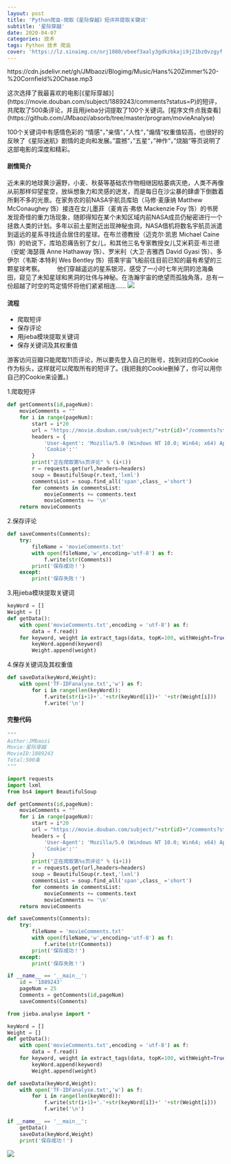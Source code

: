 ```yaml
---
layout: post
title: 'Python爬虫-爬取《星际穿越》短评并提取关键词'
subtitle: '星际穿越'
date: 2020-04-07
categories: 技术
tags: Python 技术 爬虫
cover: 'https://lz.sinaimg.cn/orj1080/ebeef3aaly3gdkzbkaji9j21bz0vzgyf.jpg'
---
```


<p>https://cdn.jsdelivr.net/gh/JMbaozi/Blogimg/Music/Hans%20Zimmer%20-%20Cornfield%20Chase.mp3</p>
这次选择了我最喜欢的电影[《星际穿越》](https://movie.douban.com/subject/1889243/comments?status=P)的短评，共爬取了500条评论，并且用jieba分词提取了100个关键词。[程序文件点我查看](https://github.com/JMbaozi/absorb/tree/master/program/movieAnalyse)

100个关键词中有感情色彩的 “情感”，”亲情“，”人性“，”煽情“权重值较高，也很好的反映了《星际迷航》剧情的走向和发展。”震撼“，”五星“，”神作“，”烧脑“等页说明了这部电影的深度和精彩。

#### 剧情简介

近未来的地球黄沙遍野，小麦、秋葵等基础农作物相继因枯萎病灭绝，人类不再像从前那样仰望星空，放纵想象力和灵感的迸发，而是每日在沙尘暴的肆虐下倒数着所剩不多的光景。在家务农的前NASA宇航员库珀（马修·麦康纳 Matthew McConaughey 饰）接连在女儿墨菲（麦肯吉·弗依 Mackenzie Foy 饰）的书房发现奇怪的重力场现象，随即得知在某个未知区域内前NASA成员仍秘密进行一个拯救人类的计划。多年以前土星附近出现神秘虫洞，NASA借机将数名宇航员派遣到遥远的星系寻找适合居住的星球。在布兰德教授（迈克尔·凯恩 Michael Caine 饰）的劝说下，库珀忍痛告别了女儿，和其他三名专家教授女儿艾米莉亚·布兰德（安妮·海瑟薇 Anne Hathaway 饰）、罗米利（大卫·吉雅西 David Gyasi 饰）、多伊尔（韦斯·本特利 Wes Bentley 饰）搭乘宇宙飞船前往目前已知的最有希望的三颗星球考察。
　　他们穿越遥远的星系银河，感受了一小时七年光阴的沧海桑田，窥见了未知星球和黑洞的壮伟与神秘。在浩瀚宇宙的绝望而孤独角落，总有一份超越了时空的笃定情怀将他们紧紧相连……
![](https://cdn.jsdelivr.net/gh/JMbaozi/Blogimg/Pictures/星际穿越.jpg)

#### 流程

* 爬取短评
* 保存评论
* 用jieba模块提取关键词
* 保存关键词及其权重值

游客访问豆瓣只能爬取11页评论，所以要先登入自己的账号，找到对应的Cookie作为标头，这样就可以爬取所有的短评了。(我把我的Cookie删掉了，你可以用你自己的Cookie来设置。)

1.爬取短评
```python
def getComments(id,pageNum):
    movieComments = ""
    for i in range(pageNum):
        start = i*20
        url = "https://movie.douban.com/subject/"+str(id)+"/comments?start="+str(start)+"&limit=20&sort=new_score&status=P"
        headers = {
            'User-Agent': 'Mozilla/5.0 (Windows NT 10.0; Win64; x64) AppleWebKit/537.36 (KHTML, like Gecko) Chrome/81.0.4044.92 Safari/537.36 Edg/81.0.416.45',
            'Cookie':''
        }
        print("正在爬取第%s页评论" % (i+1))
        r = requests.get(url,headers=headers)
        soup = BeautifulSoup(r.text,'lxml')
        commentsList = soup.find_all('span',class_ ='short')
        for comments in commentsList:
            movieComments += comments.text
            movieComments += '\n'
    return movieComments
```

2.保存评论
```python
def saveComments(Comments):
    try:
        fileName = 'movieComments.txt'
        with open(fileName,'w',encoding='utf-8') as f:
            f.write(str(Comments))
        print('保存成功！')
    except:
        print('保存失败！')
```

3.用jieba模块提取关键词
```python
keyWord = []
Weight = []
def getData():
    with open('movieComments.txt',encoding = 'utf-8') as f:
        data = f.read()
    for keyword, weight in extract_tags(data, topK=100, withWeight=True):
        keyWord.append(keyword)
        Weight.append(weight)
```

4.保存关键词及其权重值
```python
def saveData(keyWord,Weight):
    with open('TF-IDFanalyse.txt','w') as f:
        for i in range(len(keyWord)):
            f.write(str(i+1)+'.'+str(keyWord[i])+' '+str(Weight[i]))
            f.write('\n')
```

#### 完整代码

```python
"""
Author:JMbaozi
Movie:星际穿越
MovieID:1889243
Total:500条
"""

import requests
import lxml
from bs4 import BeautifulSoup

def getComments(id,pageNum):
    movieComments = ""
    for i in range(pageNum):
        start = i*20
        url = "https://movie.douban.com/subject/"+str(id)+"/comments?start="+str(start)+"&limit=20&sort=new_score&status=P"
        headers = {
            'User-Agent': 'Mozilla/5.0 (Windows NT 10.0; Win64; x64) AppleWebKit/537.36 (KHTML, like Gecko) Chrome/81.0.4044.92 Safari/537.36 Edg/81.0.416.45',
            'Cookie':''
        }
        print("正在爬取第%s页评论" % (i+1))
        r = requests.get(url,headers=headers)
        soup = BeautifulSoup(r.text,'lxml')
        commentsList = soup.find_all('span',class_ ='short')
        for comments in commentsList:
            movieComments += comments.text
            movieComments += '\n'
    return movieComments

def saveComments(Comments):
    try:
        fileName = 'movieComments.txt'
        with open(fileName,'w',encoding='utf-8') as f:
            f.write(str(Comments))
        print('保存成功！')
    except:
        print('保存失败！')

if __name__ == '__main__':
    id = '1889243'
    pageNum = 25
    Comments = getComments(id,pageNum)
    saveComments(Comments)

```

```python
from jieba.analyse import *

keyWord = []
Weight = []
def getData():
    with open('movieComments.txt',encoding = 'utf-8') as f:
        data = f.read()
    for keyword, weight in extract_tags(data, topK=100, withWeight=True):
        keyWord.append(keyword)
        Weight.append(weight)

def saveData(keyWord,Weight):
    with open('TF-IDFanalyse.txt','w') as f:
        for i in range(len(keyWord)):
            f.write(str(i+1)+'.'+str(keyWord[i])+' '+str(Weight[i]))
            f.write('\n')

if __name__ == '__main__':
    getData()
    saveData(keyWord,Weight)
    print('保存成功！')
```

![](https://lz.sinaimg.cn/orj1080/ebeef3aaly3gdkzbjwn2uj21kw11xtpn.jpg)